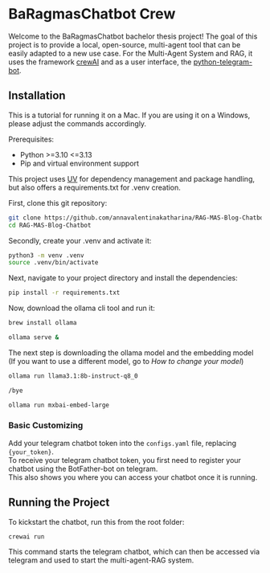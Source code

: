 # BaRagmasChatbot Crew

Welcome to the BaRagmasChatbot bachelor thesis project! The goal of this project is to provide a local, open-source, multi-agent tool that can be easily adapted to a new use case. 
For the Multi-Agent System and RAG, it uses the framework [crewAI](https://crewai.com) and as a user interface, the [python-telegram-bot](https://python-telegram-bot.org).

## Installation
This is a tutorial for running it on a Mac. If you are using it on a Windows, please adjust the commands accordingly.  

Prerequisites:
- Python >=3.10 <=3.13
- Pip and virtual environment support

This project uses [UV](https://docs.astral.sh/uv/) for dependency management and package handling, but also offers a requirements.txt for .venv creation.

First, clone this git repository:

```bash
git clone https://github.com/annavalentinakatharina/RAG-MAS-Blog-Chatbot.git
cd RAG-MAS-Blog-Chatbot
```

Secondly, create your .venv and activate it:

```bash
python3 -m venv .venv
source .venv/bin/activate
```

Next, navigate to your project directory and install the dependencies:
```bash
pip install -r requirements.txt
```
Now, download the ollama cli tool and run it: 
```bash
brew install ollama
```
```bash
ollama serve &
```
The next step is downloading the ollama model and the embedding model (If you want to use a different model, go to *How to change your model*)
```bash
ollama run llama3.1:8b-instruct-q8_0
```
```bash
/bye
```
```bash
ollama run mxbai-embed-large
```

### Basic Customizing

Add your telegram chatbot token into the `configs.yaml` file, replacing `{your_token}`.  
To receive your telegram chatbot token, you first need to register your chatbot using the BotFather-bot on telegram.  
This also shows you where you can access your chatbot once it is running.

## Running the Project

To kickstart the chatbot, run this from the root folder:

```bash
crewai run
```

This command starts the telegram chatbot, which can then be accessed via telegram and used to start the multi-agent-RAG system.

